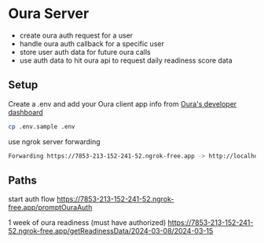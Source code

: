 # Oura Server

- create oura auth request for a user
- handle oura auth callback for a specific user
- store user auth data for future oura calls
- use auth data to hit oura api to request daily readiness score data

## Setup

Create a .env and add your Oura client app info from [Oura's developer dashboard](https://cloud.ouraring.com/oauth/applications)

```bash
cp .env.sample .env
```

use ngrok server forwarding

```bash
Forwarding https://7853-213-152-241-52.ngrok-free.app -> http://localhost:3000
```

## Paths

start auth flow
https://7853-213-152-241-52.ngrok-free.app/promptOuraAuth

1 week of oura readiness (must have authorized)
https://7853-213-152-241-52.ngrok-free.app/getReadinessData/2024-03-08/2024-03-15
